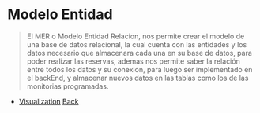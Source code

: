 # Modelo Entidad

> El MER o Modelo Entidad Relacion, nos permite crear el modelo de una base de datos relacional, la cual cuenta con las entidades y los datos necesario que almacenara cada una en su base de datos, para poder realizar las reservas, ademas nos permite saber la relación entre todos los datos y su conexion, para luego ser implementado en el backEnd, y almacenar nuevos datos en las tablas como los de las monitorias programadas.
* [Visualization](MER.png)
[Back](return%20_to%20_table%20_of_contents.md)